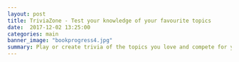 ```yaml
---
layout: post
title: TriviaZone - Test your knowledge of your favourite topics
date:  2017-12-02 13:25:00
categories: main
banner_image: "bookprogress4.jpg"
summary: Play or create trivia of the topics you love and compete for your name on the leaderboard.
---
```

